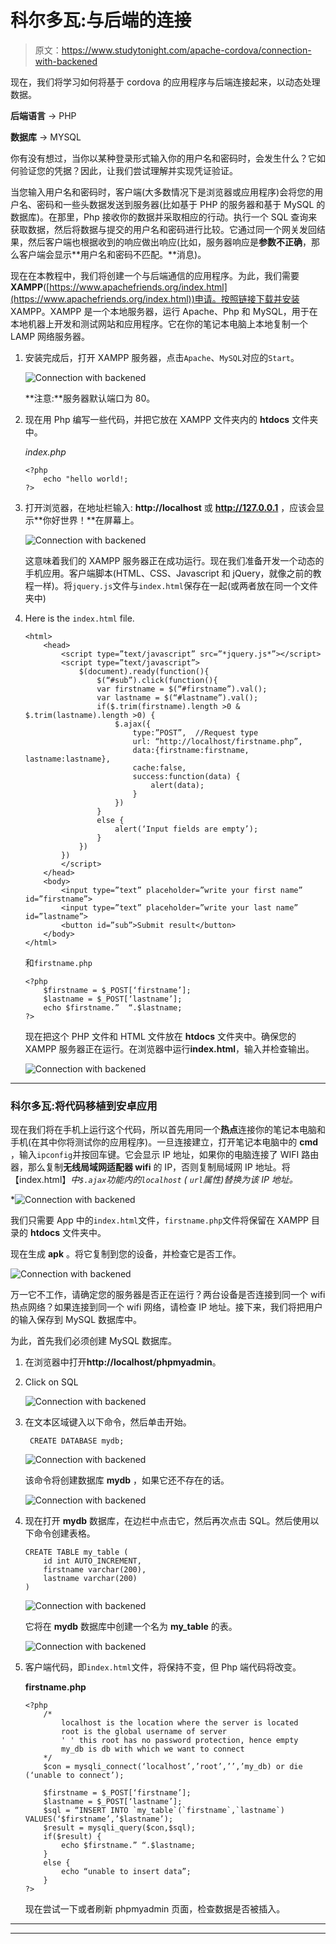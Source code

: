 # 科尔多瓦:与后端的连接

> 原文：<https://www.studytonight.com/apache-cordova/connection-with-backened>

现在，我们将学习如何将基于 cordova 的应用程序与后端连接起来，以动态处理数据。

**后端语言** → PHP

**数据库** → MYSQL

你有没有想过，当你以某种登录形式输入你的用户名和密码时，会发生什么？它如何验证您的凭据？因此，让我们尝试理解并实现凭证验证。

当您输入用户名和密码时，客户端(大多数情况下是浏览器或应用程序)会将您的用户名、密码和一些头数据发送到服务器(比如基于 PHP 的服务器和基于 MySQL 的数据库)。在那里，Php 接收你的数据并采取相应的行动。执行一个 SQL 查询来获取数据，然后将数据与提交的用户名和密码进行比较。它通过同一个网关发回结果，然后客户端也根据收到的响应做出响应(比如，服务器响应是**参数不正确**，那么客户端会显示**用户名和密码不匹配。**消息)。

现在在本教程中，我们将创建一个与后端通信的应用程序。为此，我们需要**XAMPP**([https://www.apachefriends.org/index.html](https://www.apachefriends.org/index.html))申请。按照链接下载并安装 XAMPP。XAMPP 是一个本地服务器，运行 Apache、Php 和 MySQL，用于在本地机器上开发和测试网站和应用程序。它在你的笔记本电脑上本地复制一个 LAMP 网络服务器。

1.  安装完成后，打开 XAMPP 服务器，点击`Apache`、`MySQL`对应的`Start`。

    ![Connection with backened](img/09a2b339da61435fbd9ba46fa1d49f86.png)

    **注意:**服务器默认端口为 80。

2.  现在用 Php 编写一些代码，并把它放在 XAMPP 文件夹内的 **htdocs** 文件夹中。

    *index.php*

    ```
    <?php
        echo "hello world!;
    ?>
    ```

3.  打开浏览器，在地址栏输入: **http://localhost** 或 **http://127.0.0.1** ，应该会显示**你好世界！**在屏幕上。

    ![Connection with backened](img/ce69089f95e8f2fbdb5ad17638e77a08.png)

    这意味着我们的 XAMPP 服务器正在成功运行。现在我们准备开发一个动态的手机应用。客户端脚本(HTML、CSS、Javascript 和 jQuery，就像之前的教程一样)。将`jquery.js`文件与`index.html`保存在一起(或两者放在同一个文件夹中)

4.  Here is the `index.html` file.

    ```
    <html>
        <head>
            <script type=”text/javascript” src=”*jquery.js*”></script>
            <script type=”text/javascript”>
                $(document).ready(function(){
                    $(“#sub”).click(function(){
                    var firstname = $(“#firstname”).val();
                    var lastname = $(“#lastname”).val();
                    if($.trim(firstname).length >0 & $.trim(lastname).length >0) {
                        $.ajax({
                            type:”POST”,  //Request type
                            url: “http://localhost/firstname.php”,   
                            data:{firstname:firstname, lastname:lastname},
                            cache:false,
                            success:function(data) {
                                alert(data);
                            }
                        })
                    } 
                    else {
                        alert(‘Input fields are empty’);
                    }
                })
            })
            </script>
        </head>
        <body>
            <input type=”text” placeholder=”write your first name” id=”firstname”>
            <input type=”text” placeholder=”write your last name” id=”lastname”>
            <button id=”sub”>Submit result</button>
        </body>
    </html> 
    ```

    和`firstname.php`

    ```
    <?php
        $firstname = $_POST[‘firstname’];
        $lastname = $_POST[‘lastname’];
        echo $firstname.”  “.$lastname;
    ?>
    ```

    现在把这个 PHP 文件和 HTML 文件放在 **htdocs** 文件夹中。确保您的 XAMPP 服务器正在运行。在浏览器中运行**index.html**，输入并检查输出。

    ![Connection with backened](img/a60a6c3cb11128d80ab323fe41e03292.png)

* * *

### 科尔多瓦:将代码移植到安卓应用

现在我们将在手机上运行这个代码，所以首先用同一个**热点**连接你的笔记本电脑和手机(在其中你将测试你的应用程序)。一旦连接建立，打开笔记本电脑中的 **cmd** ，输入`ipconfig`并按回车键。它会显示 IP 地址，如果你的电脑连接了 WIFI 路由器，那么复制**无线局域网适配器 wifi** 的 IP，否则复制局域网 IP 地址。将【index.html】*中`$.ajax`功能内的`localhost` ( `url`属性)替换为该 IP 地址。*

 *![Connection with backened](img/c4de1c998b46b30726e3dfbc908ea437.png)

我们只需要 App 中的`index.html`文件，`firstname.php`文件将保留在 XAMPP 目录的 **htdocs** 文件夹中。

现在生成 **apk** 。将它复制到您的设备，并检查它是否工作。

![Connection with backened](img/92754b7f1011c86dfecc804bb196bb93.png)

万一它不工作，请确定您的服务器是否正在运行？两台设备是否连接到同一个 wifi 热点网络？如果连接到同一个 wifi 网络，请检查 IP 地址。接下来，我们将把用户的输入保存到 MySQL 数据库中。

为此，首先我们必须创建 MySQL 数据库。

1.  在浏览器中打开**http://localhost/phpmyadmin**。

2.  Click on SQL

    ![Connection with backened](img/83d4f03cb91c9989eb347440e288d328.png)

3.  在文本区域键入以下命令，然后单击开始。

    ```
     CREATE DATABASE mydb;
    ```

    ![Connection with backened](img/08ac0389b59d297ccc3805e850e7ffa7.png)

    该命令将创建数据库 **mydb** ，如果它还不存在的话。

    ![Connection with backened](img/017d1814a551cd137e8af6cae3432e42.png)

4.  现在打开 **mydb** 数据库，在边栏中点击它，然后再次点击 SQL。然后使用以下命令创建表格。

    ```
    CREATE TABLE my_table (
        id int AUTO_INCREMENT,
        firstname varchar(200),
        lastname varchar(200)
    )
    ```

    ![Connection with backened](img/67cf93f00e15e8de889f775dbcc4301c.png)

    它将在 **mydb** 数据库中创建一个名为 **my_table** 的表。

    ![Connection with backened](img/3154cf95956c4d0cb79f872157938e42.png)

5.  客户端代码，即`index.html`文件，将保持不变，但 Php 端代码将改变。

    **firstname.php**

    ```
    <?php
        /*
            localhost is the location where the server is located
            root is the global username of server
            ' ' this root has no password protection, hence empty
            my_db is db with which we want to connect
        */
        $con = mysqli_connect(‘localhost’,’root’,’’,’my_db) or die (‘unable to connect’);

        $firstname = $_POST[‘firstname’];
        $lastname = $_POST[‘lastname’];
        $sql = “INSERT INTO `my_table`(`firstname`,`lastname`) VALUES(‘$firstname’,’$lastname’);
        $result = mysqli_query($con,$sql);
        if($result) {
            echo $firstname.” “.$lastname;
        } 
        else {
            echo “unable to insert data”;
        }	
    ?>
    ```

    现在尝试一下或者刷新 phpmyadmin 页面，检查数据是否被插入。

* * *

* * **